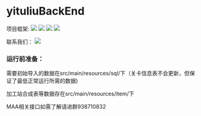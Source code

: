 # yituliuBackEnd
项目框架:
![](https://img.shields.io/badge/java-17-blue)
![](https://img.shields.io/badge/SpringBoot-2.5.5-brightgreen) 
![](https://img.shields.io/badge/Mysql-5.7。3-blue)
![](https://img.shields.io/badge/Redis-7.0.5-red) 

联系我们：
[![](https://img.shields.io/badge/dynamic/json?color=FE7398&label=罗德岛基建Beta&prefix=%E7%B2%89%E4%B8%9D%E6%95%B0%3A&query=%24.data.totalSubs&url=https%3A%2F%2Fapi.spencerwoo.com%2Fsubstats%2F%3Fsource%3Dbilibili%26queryKey%3D688411531)](https://space.bilibili.com/688411531)

### 运行前准备：<br>
需要初始导入的数据在src/main/resources/sql/下（关卡信息表不会更新，但保证了最低正常运行所需的数据)

加工站合成表等数据存在src/main/resources/item/下

MAA相关接口如需了解请进群938710832
